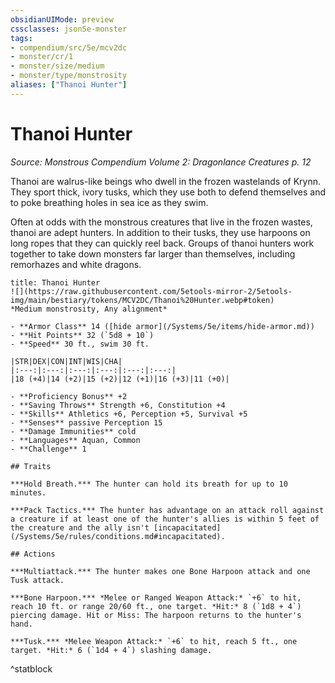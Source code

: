 ```yaml
---
obsidianUIMode: preview
cssclasses: json5e-monster
tags:
- compendium/src/5e/mcv2dc
- monster/cr/1
- monster/size/medium
- monster/type/monstrosity
aliases: ["Thanoi Hunter"]
---
```

# Thanoi Hunter
*Source: Monstrous Compendium Volume 2: Dragonlance Creatures p. 12*  

Thanoi are walrus-like beings who dwell in the frozen wastelands of Krynn. They sport thick, ivory tusks, which they use both to defend themselves and to poke breathing holes in sea ice as they swim.

Often at odds with the monstrous creatures that live in the frozen wastes, thanoi are adept hunters. In addition to their tusks, they use harpoons on long ropes that they can quickly reel back. Groups of thanoi hunters work together to take down monsters far larger than themselves, including remorhazes and white dragons.

```ad-statblock
title: Thanoi Hunter
![](https://raw.githubusercontent.com/5etools-mirror-2/5etools-img/main/bestiary/tokens/MCV2DC/Thanoi%20Hunter.webp#token)
*Medium monstrosity, Any alignment*

- **Armor Class** 14 ([hide armor](/Systems/5e/items/hide-armor.md))
- **Hit Points** 32 (`5d8 + 10`)
- **Speed** 30 ft., swim 30 ft.

|STR|DEX|CON|INT|WIS|CHA|
|:---:|:---:|:---:|:---:|:---:|:---:|
|18 (+4)|14 (+2)|15 (+2)|12 (+1)|16 (+3)|11 (+0)|

- **Proficiency Bonus** +2
- **Saving Throws** Strength +6, Constitution +4
- **Skills** Athletics +6, Perception +5, Survival +5
- **Senses** passive Perception 15
- **Damage Immunities** cold
- **Languages** Aquan, Common
- **Challenge** 1

## Traits

***Hold Breath.*** The hunter can hold its breath for up to 10 minutes.

***Pack Tactics.*** The hunter has advantage on an attack roll against a creature if at least one of the hunter's allies is within 5 feet of the creature and the ally isn't [incapacitated](/Systems/5e/rules/conditions.md#incapacitated).

## Actions

***Multiattack.*** The hunter makes one Bone Harpoon attack and one Tusk attack.

***Bone Harpoon.*** *Melee or Ranged Weapon Attack:* `+6` to hit, reach 10 ft. or range 20/60 ft., one target. *Hit:* 8 (`1d8 + 4`) piercing damage. Hit or Miss: The harpoon returns to the hunter's hand.

***Tusk.*** *Melee Weapon Attack:* `+6` to hit, reach 5 ft., one target. *Hit:* 6 (`1d4 + 4`) slashing damage.
```
^statblock